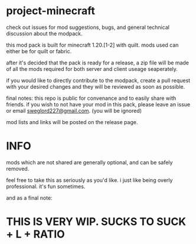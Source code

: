 # project-minecraft
check out issues for mod suggestions, bugs, and general technical discussion about the modpack.

this mod pack is built for minecraft 1.20.\[1-2] with quilt. mods used can either be for quilt or fabric.

after it's decided that the pack is ready for a release, a zip file will be made of all the mods required for both server and client useage seaperately.

if you would like to directly contribute to the modpack, create a pull request with your desired changes and they will be reviewed as soon as possible.

final notes: this repo is public for convenance and to easily share with friends. if you wish to not have your mod in this pack, please leave an issue or email sweglord227@gmail.com. (you will be ignored)

mod lists and links will be posted on the release page.

# INFO

mods which are not shared are generally optional, and can be safely removed.

feel free to take this as seriously as you'd like. i just like being overly professional. it's fun sometimes.



and as a final note:

# THIS IS VERY WIP. SUCKS TO SUCK + L + RATIO
